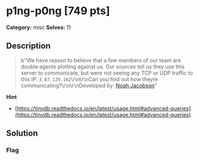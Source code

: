 # p1ng-p0ng [749 pts]

**Category:** misc
**Solves:** 11

## Description
>b"We have reason to believe that a few members of our team are double agents plotting against us. Our sources tell us they use this server to communicate, but were not seeing any TCP or UDP traffic to this IP: `3.87.129.162`\r\n\r\nCan you find out how theyre communicating?\r\n\r\nDeveloped by: [Noah Jacobson](https://github.com/noahajac)"

**Hint**
* [https://tinydb.readthedocs.io/en/latest/usage.html#advanced-queries](https://tinydb.readthedocs.io/en/latest/usage.html#advanced-queries)

## Solution

### Flag


